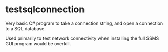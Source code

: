 # testsqlconnection

Very basic C# program to take a connection string, and open a connection to a SQL database.  

Used primarily to test network connectivity when installing the full SSMS GUI program would be overkill.
